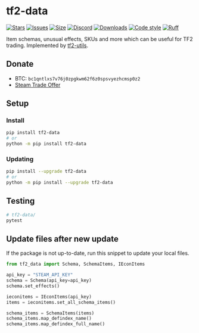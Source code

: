 # tf2-data
[![Stars](https://img.shields.io/github/stars/offish/tf2-data.svg)](https://github.com/offish/tf2-data/stargazers)
[![Issues](https://img.shields.io/github/issues/offish/tf2-data.svg)](https://github.com/offish/tf2-data/issues)
[![Size](https://img.shields.io/github/repo-size/offish/tf2-data.svg)](https://github.com/offish/tf2-data)
[![Discord](https://img.shields.io/discord/467040686982692865?color=7289da&label=Discord&logo=discord)](https://discord.gg/t8nHSvA)
[![Downloads](https://img.shields.io/pypi/dm/tf2-data)](https://pypi.org/project/tf2-data/)
[![Code style](https://img.shields.io/badge/code%20style-black-000000.svg)](https://github.com/psf/black)
[![Ruff](https://img.shields.io/endpoint?url=https://raw.githubusercontent.com/astral-sh/ruff/main/assets/badge/v2.json)](https://github.com/astral-sh/ruff)


Item schemas, unusual effects, SKUs and more which can be useful for TF2 trading. Implemented by [tf2-utils](https://github.com/offish/tf2-utils).

## Donate
- BTC: `bc1qntlxs7v76j0zpgkwm62f6z0spsvyezhcmsp0z2`
- [Steam Trade Offer](https://steamcommunity.com/tradeoffer/new/?partner=293059984&token=0-l_idZR)

## Setup
### Install
```bash
pip install tf2-data
# or 
python -m pip install tf2-data
```

### Updating
```bash
pip install --upgrade tf2-data
# or 
python -m pip install --upgrade tf2-data
```

## Testing
```bash
# tf2-data/
pytest
```

## Update files after new update
If the package is not up-to-date, run this snippet to update your local files.

```python
from tf2_data import Schema, SchemaItems, IEconItems

api_key = "STEAM_API_KEY"
schema = Schema(api_key=api_key)
schema.set_effects()

ieconitems = IEconItems(api_key)
items = ieconitems.set_all_schema_items()

schema_items = SchemaItems(items)
schema_items.map_defindex_name()
schema_items.map_defindex_full_name()
```
